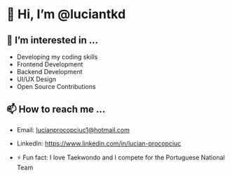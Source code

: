# 👋 Hi, I’m @luciantkd
  
## 👀 I’m interested in ...
  - Developing my coding skills
  - Frontend Development
  - Backend Development
  - UI/UX Design
  - Open Source Contributions
  
## 📫 How to reach me ... 
  - Email: lucianprocopciuc1@hotmail.com
  - LinkedIn: https://www.linkedin.com/in/lucian-procopciuc

- ⚡ Fun fact: I love Taekwondo and I compete for the Portuguese National Team
